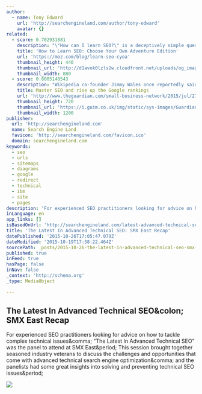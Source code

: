 ```yaml
---
author:
  - name: Tony Edward
    url: 'http://searchengineland.com/author/tony-edward'
    avatar: {}
related:
  - score: 0.702931881
    description: "\"How can I learn SEO?\" is a deceptively simple question. The standard approach is to attempt to appeal to anyone who's interested in SEO without any idea of your previous experience or the actual reasons you want to learn SEO. That's fun."
    title: 'How to Learn SEO: Choose Your Own Adventure Edition'
    url: 'https://moz.com/blog/learn-seo-cyoa'
    thumbnail_height: 440
    thumbnail_url: 'http://d1avok0lzls2w.cloudfront.net/uploads/og_image/55b2bd3e092a97.36680275.png'
    thumbnail_width: 880
  - score: 0.6005140543
    description: "Wikipedia co-founder Jimmy Wales once reportedly said: \"If it isn't on Google, it doesn't exist\". While statements like this may be best left on the sun-blessed coffee shop terraces of Silicon Valley, as far as brand and business awareness is concerned, it isn't far wrong. The numbers are staggering."
    title: Master SEO and rise up the Google rankings
    url: 'http://www.theguardian.com/small-business-network/2015/jul/27/master-seo-google-rankings-search'
    thumbnail_height: 720
    thumbnail_url: 'https://i.guim.co.uk/img/static/sys-images/Guardian/Pix/pictures/2015/7/23/1437650930349/b2d289f0-d63c-42ae-af75-a6f7b2f73042-2060x1236.jpeg?w=1200&q=85&auto=format&sharp=10&s=02485b0b4526bb617c45648ef829dc8c'
    thumbnail_width: 1200
publisher:
  url: 'http://searchengineland.com'
  name: Search Engine Land
  favicon: 'http://searchengineland.com/favicon.ico'
  domain: searchengineland.com
keywords:
  - seo
  - urls
  - sitemaps
  - diagrams
  - google
  - redirect
  - technical
  - ibm
  - site
  - pages
description: 'For experienced SEO practitioners looking for advice on how to tackle complex technical issues, "The Latest In Advanced Technical SEO" was the panel to attend at SMX East. This session brought together seasoned industry veterans to discuss the challenges and opportunities that come with advanced technical search engine optimization, and the panelists had some great insights into solving and preventing technical SEO issues.'
inLanguage: en
app_links: []
isBasedOnUrl: 'http://searchengineland.com/latest-advanced-technical-seo-smx-east-recap-232151'
title: 'The Latest In Advanced Technical SEO: SMX East Recap'
datePublished: '2015-10-26T17:05:47.079Z'
dateModified: '2015-10-19T17:58:22.464Z'
sourcePath: _posts/2015-10-26-the-latest-in-advanced-technical-seo-smx-east-recap.md
published: true
inFeed: true
hasPage: false
inNav: false
_context: 'http://schema.org'
_type: MediaObject

---
```

<article style=""><h1>The Latest In Advanced Technical SEO&amp;colon; SMX East Recap</h1><p>For experienced SEO practitioners looking for advice on how to tackle complex technical issues&amp;comma; "The Latest In Advanced Technical SEO" was the panel to attend at SMX East&amp;period; This session brought together seasoned industry veterans to discuss the challenges and opportunities that come with advanced technical search engine optimization&amp;comma; and the panelists had some great insights into solving and preventing technical SEO issues&amp;period;</p><img src="http://searchengineland.com/figz/wp-content/seloads/2015/08/code-javascript-ajax-ss-1920.jpg" /></article>